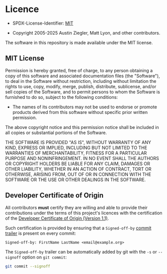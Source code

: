 # Licence

- SPDX-License-Identifier: [MIT][mit]

- Copyright 2005-2025 Austin Ziegler, Matt Lyon, and other contributors.

The software in this repository is made available under the MIT license.

## MIT License

Permission is hereby granted, free of charge, to any person obtaining a copy of
this software and associated documentation files (the "Software"), to deal in
the Software without restriction, including without limitation the rights to
use, copy, modify, merge, publish, distribute, sublicense, and/or sell copies of
the Software, and to permit persons to whom the Software is furnished to do so,
subject to the following conditions:

- The names of its contributors may not be used to endorse or promote products
  derived from this software without specific prior written permission.

The above copyright notice and this permission notice shall be included in all
copies or substantial portions of the Software.

THE SOFTWARE IS PROVIDED "AS IS", WITHOUT WARRANTY OF ANY KIND, EXPRESS OR
IMPLIED, INCLUDING BUT NOT LIMITED TO THE WARRANTIES OF MERCHANTABILITY, FITNESS
FOR A PARTICULAR PURPOSE AND NONINFRINGEMENT. IN NO EVENT SHALL THE AUTHORS OR
COPYRIGHT HOLDERS BE LIABLE FOR ANY CLAIM, DAMAGES OR OTHER LIABILITY, WHETHER
IN AN ACTION OF CONTRACT, TORT OR OTHERWISE, ARISING FROM, OUT OF OR IN
CONNECTION WITH THE SOFTWARE OR THE USE OR OTHER DEALINGS IN THE SOFTWARE.

## Developer Certificate of Origin

All contributors **must** certify they are willing and able to provide their
contributions under the terms of this project's licences with the certification
of the [Developer Certificate of Origin (Version 1.1)](licences/dco.txt).

Such certification is provided by ensuring that a `Signed-off-by`
[commit trailer][trailer] is present on every commit:

    Signed-off-by: FirstName LastName <email@example.org>

The `Signed-off-by` trailer can be automatically added by git with the `-s` or
`--signoff` option on `git commit`:

```sh
git commit --signoff
```

[mit]: https://spdx.org/licenses/MIT.html
[trailer]: https://git-scm.com/docs/git-interpret-trailers
